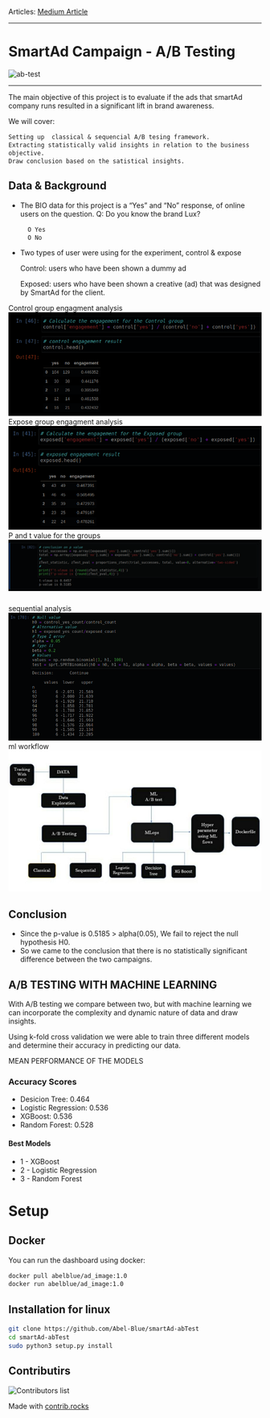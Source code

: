 Articles: [Medium Article](https://medium.com/@Abel-Blue/a-b-test-using-machine-learning-a6dfbbb2d016)

---
# SmartAd Campaign - A/B Testing

![ab-test](https://blog.ida.cl/wp-content/uploads/sites/5/2014/07/ab-testing.jpg)

---
The main objective of this project is to evaluate if the ads that smartAd company runs resulted in a significant lift in brand awareness. 

We will cover:

    Setting up  classical & sequencial A/B tesing framework.
    Extracting statistically valid insights in relation to the business objective.
    Draw conclusion based on the satistical insights.

## Data & Background

- The BIO data for this project is a “Yes” and “No” response, of online users on the  question.
    Q: Do you know the brand Lux?

        O Yes
        O No

- Two types of user were using for the experiment, control & expose

    Control: users who have been shown a dummy ad

    Exposed: users who have been shown a creative (ad) that was designed by SmartAd for the client.

Control group engagment analysis
![model](images/control%20engagment.png)
Expose group engagment analysis
![model](images/exposed%20engagment.png)
P and t value for the groups
![model](images/p%20value.png)
### 
sequential analysis
![model](images/sequ.png)
ml workflow
![model](data/pic.jpg)

## Conclusion

* Since the p-value is 0.5185 > alpha(0.05), We fail to reject the null hypothesis H0.
* So we came to the conclusion that there is no statistically significant difference between the two campaigns.

## A/B TESTING WITH MACHINE LEARNING

With A/B testing we compare between two, but with machine learning we can incorporate
the complexity and dynamic nature of data and draw insights.

Using k-fold cross validation we were able to train
three different models and determine their
accuracy in predicting our data.

MEAN PERFORMANCE OF THE MODELS

### Accuracy Scores

* Desicion Tree: 0.464
* Logistic Regression: 0.536
* XGBoost: 0.536
* Random Forest: 0.528
#### Best Models
* 1 - XGBoost
* 2 - Logistic Regression
* 3 - Random Forest





# Setup
## Docker

You can run the dashboard using docker:

```bash
docker pull abelblue/ad_image:1.0
docker run abelblue/ad_image:1.0
```

## Installation for linux

```bash
git clone https://github.com/Abel-Blue/smartAd-abTest
cd smartAd-abTest
sudo python3 setup.py install
```

## Contributirs

![Contributors list](https://contrib.rocks/image?repo=nardoshood/smartAd-abTest)

Made with [contrib.rocks](https://contrib.rocks)